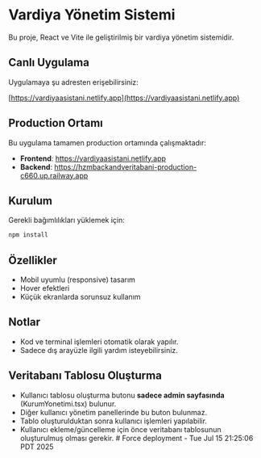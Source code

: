 # Vardiya Yönetim Sistemi

Bu proje, React ve Vite ile geliştirilmiş bir vardiya yönetim sistemidir.

## Canlı Uygulama

Uygulamaya şu adresten erişebilirsiniz:

[https://vardiyaasistani.netlify.app](https://vardiyaasistani.netlify.app)

## Production Ortamı

Bu uygulama tamamen production ortamında çalışmaktadır:
- **Frontend**: https://vardiyaasistani.netlify.app
- **Backend**: https://hzmbackandveritabani-production-c660.up.railway.app

## Kurulum

Gerekli bağımlılıkları yüklemek için:

```bash
npm install
```

## Özellikler
- Mobil uyumlu (responsive) tasarım
- Hover efektleri
- Küçük ekranlarda sorunsuz kullanım

## Notlar
- Kod ve terminal işlemleri otomatik olarak yapılır.
- Sadece dış arayüzle ilgili yardım isteyebilirsiniz.

## Veritabanı Tablosu Oluşturma
- Kullanıcı tablosu oluşturma butonu **sadece admin sayfasında** (KurumYonetimi.tsx) bulunur.
- Diğer kullanıcı yönetim panellerinde bu buton bulunmaz.
- Tablo oluşturulduktan sonra kullanıcı işlemleri yapılabilir.
- Kullanıcı ekleme/güncelleme için önce veritabanı tablosunun oluşturulmuş olması gerekir. # Force deployment - Tue Jul 15 21:25:06 PDT 2025
